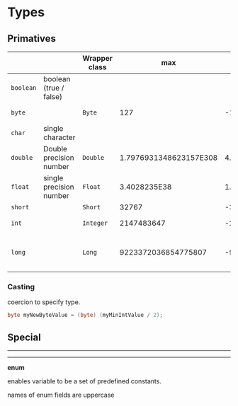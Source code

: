 # Types

## Primatives

|||Wrapper class|max | min| width | notes |
|---|---|---|---|---|---|---|
`boolean` | boolean (true / false)
|`byte`||`Byte`| 127| -128| 8 bits |v.small, uncommon 
|`char`|single character||||| 16 bits| allows you store unicode values
|`double`|Double precision number|`Double`|1.7976931348623157E308|4.9E-324 |32 bits| add `d` after declaration of digits
|`float`|single precision number|`Float`|3.4028235E38 |1.4E-45 |64 bits| add `f` after declaration of digits
|`short`||`Short` | 32767 | -32767| | 16 bits
|`int`||`Integer`|2147483647 | -2147483647| 32 bits 
|`long`||`Long`|9223372036854775807|-9223372036854775808|64 bits|add `L` end of digits tp define it as long


### Casting 

coercion to specify type. 

```java
byte myNewByteValue = (byte) (myMinIntValue / 2);
```

## Special 
----



---
**enum** 

enables variable to be a set of predefined constants. 

names of enum fields are uppercase 



